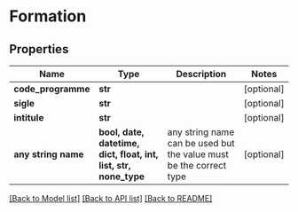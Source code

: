 # Formation


## Properties
Name | Type | Description | Notes
------------ | ------------- | ------------- | -------------
**code_programme** | **str** |  | [optional] 
**sigle** | **str** |  | [optional] 
**intitule** | **str** |  | [optional] 
**any string name** | **bool, date, datetime, dict, float, int, list, str, none_type** | any string name can be used but the value must be the correct type | [optional]

[[Back to Model list]](../README.md#documentation-for-models) [[Back to API list]](../README.md#documentation-for-api-endpoints) [[Back to README]](../README.md)


